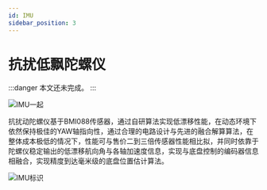 ```yaml
---
id: IMU
sidebar_position: 3
---
```


# 抗扰低飘陀螺仪

:::danger
本文还未完成。
:::

![IMU一起](https://dedemaker-1255717351.cos.ap-nanjing.myqcloud.com/dedemaker_pic/%E9%99%80%E8%9E%BA%E4%BB%AA%E4%B8%A4%E4%B8%AA%E4%B8%80%E8%B5%B7.png)

抗扰动陀螺仪基于BMI088传感器，通过自研算法实现低漂移性能，在动态环境下依然保持极佳的YAW轴指向性，通过合理的电路设计与先进的融合解算算法，在整体成本极低的情况下，性能可与售价二到三倍传感器性能相比拟，并同时依靠于陀螺仪稳定输出的低漂移航向角与各轴加速度信息，实现与底盘控制的编码器信息相融合，实现精度到达毫米级的底盘位置估计算法。

![IMU标识](https://dedemaker-1255717351.cos.ap-nanjing.myqcloud.com/dedemaker_pic/IMU%E6%A0%87%E8%AF%86.png)
